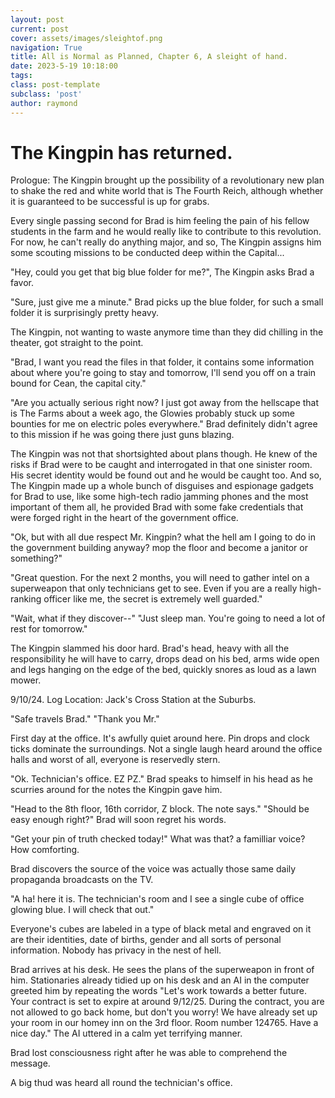 ```yaml
---
layout: post
current: post
cover: assets/images/sleightof.png
navigation: True
title: All is Normal as Planned, Chapter 6, A sleight of hand.
date: 2023-5-19 10:18:00
tags:
class: post-template
subclass: 'post'
author: raymond
---
```


# The Kingpin has returned.

Prologue: The Kingpin brought up the possibility of a revolutionary new plan to shake the red and white world that is The Fourth Reich, although whether it is guaranteed to be successful is up for grabs.

Every single passing second for Brad is him feeling the pain of his fellow students in the farm and he would really like to contribute to this revolution. For now, he can't really do anything major, and so, The Kingpin assigns him some scouting missions to be conducted deep within the Capital...

 "Hey, could you get that big blue folder for me?", The Kingpin asks Brad a favor.

"Sure, just give me a minute." 
Brad picks up the blue folder, for such a small folder it is surprisingly pretty heavy.

The Kingpin, not wanting to waste anymore time than they did chilling in the theater, got straight to the point.

"Brad, I want you read the files in that folder, it contains some information about where you're going to stay and tomorrow, I'll send you off on a train bound for Cean, the capital city." 

"Are you actually serious right now? I just got away from the hellscape that is The Farms about a week ago, the Glowies probably stuck up some bounties for me on electric poles everywhere." Brad definitely didn't agree to this mission if he was going there just guns blazing.

The Kingpin was not that shortsighted about plans though. He knew of the risks if Brad were to be caught and interrogated in that one sinister room.
His secret identity would be found out and he would be caught too.
And so, The Kingpin made up a whole bunch of disguises and espionage gadgets for Brad to use, like some high-tech radio jamming phones and the most important of them all, he provided Brad with some fake credentials that were forged right in the heart of the government office. 

"Ok, but with all due respect Mr. Kingpin? what the hell am I going to do in the government building anyway? mop the floor and become a janitor or something?" 

"Great question. For the next 2 months, you will need to gather intel on a superweapon that only technicians get to see. Even if you are a really high-ranking officer like me, the secret is extremely well guarded." 

"Wait, what if they discover--" 
"Just sleep man. You're going to need a lot of rest for tomorrow." 

The Kingpin slammed his door hard. Brad's head, heavy with all the responsibility he will have to carry, drops dead on his bed, arms wide open and legs hanging on the edge of the bed, quickly snores as loud as a lawn mower.

9/10/24. Log Location: Jack's Cross Station at the Suburbs.

"Safe travels Brad."
"Thank you Mr."

First day at the office. It's awfully quiet around here. Pin drops and clock ticks dominate the surroundings. Not a single laugh heard around the office halls and worst of all, everyone is reservedly stern. 

"Ok. Technician's office. EZ PZ." Brad speaks to himself in his head as he scurries around for the notes the Kingpin gave him.

"Head to the 8th floor, 16th corridor, Z block. The note says."
"Should be easy enough right?" Brad will soon regret his words.

"Get your pin of truth checked today!" What was that? a familliar voice? How comforting.

Brad discovers the source of the voice was actually those same daily propaganda broadcasts on the TV. 

"A ha! here it is. The technician's room and I see a single cube of office glowing blue. I will check that out."

Everyone's cubes are labeled in a type of black metal and engraved on it are their identities, date of births, gender and all sorts of personal information. Nobody has privacy in the nest of hell.

Brad arrives at his desk. He sees the plans of the superweapon in front of him. Stationaries already tidied up on his desk and an AI in the computer greeted him by repeating the words "Let's work towards a better future. Your contract is set to expire at around 9/12/25. During the contract, you are not allowed to go back home, but don't you worry! We have already set up your room in our homey inn on the 3rd floor. Room number 124765. Have a nice day." The AI uttered in a calm yet terrifying manner.

Brad lost consciousness right after he was able to comprehend the message.

A big thud was heard all round the technician's office. 
